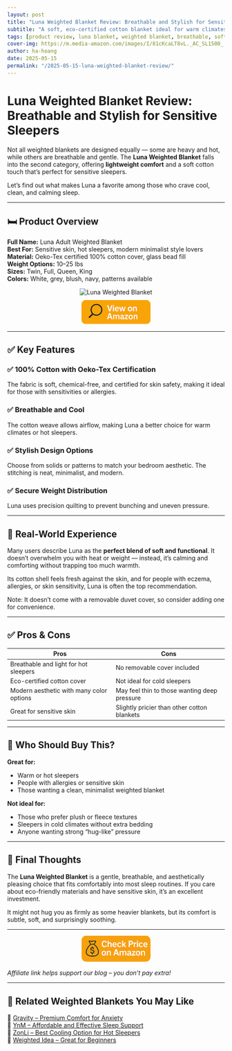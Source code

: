 ```yaml
---
layout: post
title: "Luna Weighted Blanket Review: Breathable and Stylish for Sensitive Sleepers"
subtitle: "A soft, eco-certified cotton blanket ideal for warm climates and sensitive skin."
tags: [product review, luna blanket, weighted blanket, breathable, soft blanket]
cover-img: https://m.media-amazon.com/images/I/81cKcaLT8vL._AC_SL1500_.jpg
author: ha-hoang
date: 2025-05-15
permalink: "/2025-05-15-luna-weighted-blanket-review/"
---
```


# Luna Weighted Blanket Review: Breathable and Stylish for Sensitive Sleepers

Not all weighted blankets are designed equally — some are heavy and hot, while others are breathable and gentle. The **Luna Weighted Blanket** falls into the second category, offering **lightweight comfort** and a soft cotton touch that’s perfect for sensitive sleepers.

Let’s find out what makes Luna a favorite among those who crave cool, clean, and calming sleep.

---

## 🛏️ Product Overview

**Full Name:** Luna Adult Weighted Blanket  
**Best For:** Sensitive skin, hot sleepers, modern minimalist style lovers  
**Material:** Oeko-Tex certified 100% cotton cover, glass bead fill  
**Weight Options:** 10–25 lbs  
**Sizes:** Twin, Full, Queen, King  
**Colors:** White, grey, blush, navy, patterns available  

<div style="text-align:center;">
  <img src="https://m.media-amazon.com/images/I/81cKcaLT8vL._AC_SL1500_.jpg" alt="Luna Weighted Blanket" style="width:400px; height:auto;" />
  <br/>
  <a href="https://amzn.to/44FF0Xq" target="_blank" rel="nofollow sponsored noopener">
    <img src="/assets/img/view.png" alt="View on Amazon" style="width:160px; height:auto; margin-top:10px;" />
  </a>
</div>

---

## ✅ Key Features

### ✅ 100% Cotton with Oeko-Tex Certification
The fabric is soft, chemical-free, and certified for skin safety, making it ideal for those with sensitivities or allergies.

### ✅ Breathable and Cool
The cotton weave allows airflow, making Luna a better choice for warm climates or hot sleepers.

### ✅ Stylish Design Options
Choose from solids or patterns to match your bedroom aesthetic. The stitching is neat, minimalist, and modern.

### ✅ Secure Weight Distribution
Luna uses precision quilting to prevent bunching and uneven pressure.

---

## 🧪 Real-World Experience

Many users describe Luna as the **perfect blend of soft and functional**. It doesn’t overwhelm you with heat or weight — instead, it’s calming and comforting without trapping too much warmth.

Its cotton shell feels fresh against the skin, and for people with eczema, allergies, or skin sensitivity, Luna is often the top recommendation.

Note: It doesn’t come with a removable duvet cover, so consider adding one for convenience.

---

## ✅ Pros & Cons

| Pros | Cons |
|------|------|
| Breathable and light for hot sleepers | No removable cover included |
| Eco-certified cotton cover | Not ideal for cold sleepers |
| Modern aesthetic with many color options | May feel thin to those wanting deep pressure |
| Great for sensitive skin | Slightly pricier than other cotton blankets |

---

## 👥 Who Should Buy This?

**Great for:**
- Warm or hot sleepers
- People with allergies or sensitive skin
- Those wanting a clean, minimalist weighted blanket

**Not ideal for:**
- Those who prefer plush or fleece textures
- Sleepers in cold climates without extra bedding
- Anyone wanting strong “hug-like” pressure

---

## 🤔 Final Thoughts

The **Luna Weighted Blanket** is a gentle, breathable, and aesthetically pleasing choice that fits comfortably into most sleep routines. If you care about eco-friendly materials and have sensitive skin, it’s an excellent investment.

It might not hug you as firmly as some heavier blankets, but its comfort is subtle, soft, and surprisingly soothing.

---

<div style="text-align:center;">
  <a href="https://amzn.to/44FF0Xq" target="_blank" rel="nofollow sponsored noopener">
    <img src="/assets/img/checkprice.png" alt="Check price on Amazon" style="width:160px; height:auto;" />
  </a>
</div>

*Affiliate link helps support our blog – you don’t pay extra!*

---

## 🧾 Related Weighted Blankets You May Like

<ul style="list-style: none; padding-left: 0;">
  <li>🔗 <a href="/2025-05-15-gravity-weighted-blanket-review/">Gravity – Premium Comfort for Anxiety</a></li>
  <li>🔗 <a href="/2025-05-15-ynm-weighted-blanket-review/">YnM – Affordable and Effective Sleep Support</a></li>
  <li>🔗 <a href="/2025-05-15-zonli-weighted-blanket-review/">ZonLi – Best Cooling Option for Hot Sleepers</a></li>
  <li>🔗 <a href="/2025-05-15-weighted-idea-blanket-review/">Weighted Idea – Great for Beginners</a></li>
</ul>
